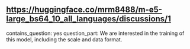 ## https://huggingface.co/mrm8488/m-e5-large_bs64_10_all_languages/discussions/1

contains_question: yes
question_part: We are interested in the training of this model, including the scale and data format.